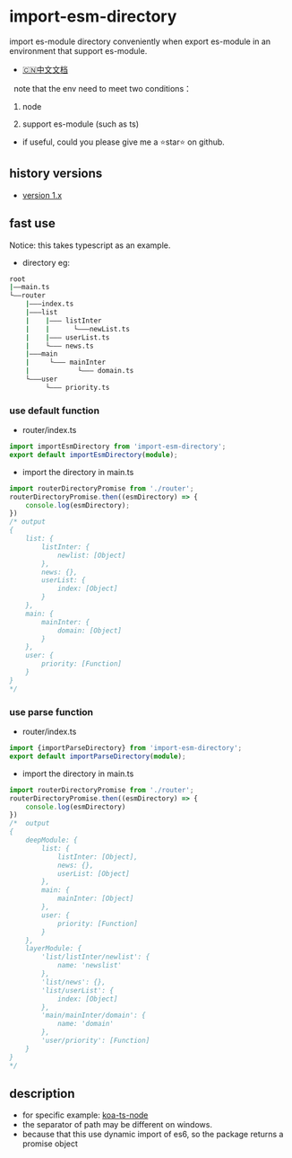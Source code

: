 # import-esm-directory

import es-module directory conveniently when export es-module in an environment that support es-module.

* [🇨🇳中文文档](https://github.com/pomelott/import-esm-directory/blob/master/CHINESE.md)

&nbsp;
note that the env need to meet two conditions：

  1. node

  2. support es-module (such as ts)

* if useful, could you please give me a ⭐️star⭐ on github.

## history versions

* [version 1.x](https://github.com/pomelott/import-esm-directory/blob/master/v1.md)

## fast use

Notice: this takes typescript as an example.

* directory eg:

```bash
root
|——main.ts
└——router
    |———index.ts
    |———list
    |    |——— listInter
    |    |      └———newList.ts
    |    |——— userList.ts
    |    └——— news.ts
    |———main
    |     └——— mainInter
    |            └——— domain.ts
    └———user
         └——— priority.ts
```

### use default function

* router/index.ts

```ts
import importEsmDirectory from 'import-esm-directory';
export default importEsmDirectory(module);
```

* import the directory in main.ts

```ts
import routerDirectoryPromise from './router';
routerDirectoryPromise.then((esmDirectory) => {
    console.log(esmDirectory);
})
/* output
{
	list: {
		listInter: {
			newlist: [Object]
		},
		news: {},
		userList: {
			index: [Object]
		}
	},
	main: {
		mainInter: {
			domain: [Object]
		}
	},
	user: {
		priority: [Function]
	}
}
*/
```

### use parse function

* router/index.ts

```ts
import {importParseDirectory} from 'import-esm-directory';
export default importParseDirectory(module);
```

* import the directory in main.ts

```ts
import routerDirectoryPromise from './router';
routerDirectoryPromise.then((esmDirectory) => {
    console.log(esmDirectory)
})
/*  output
{
	deepModule: {
		list: {
			listInter: [Object],
			news: {},
			userList: [Object]
		},
		main: {
			mainInter: [Object]
		},
		user: {
			priority: [Function]
		}
	},
	layerModule: {
		'list/listInter/newlist': {
			name: 'newslist'
		},
		'list/news': {},
		'list/userList': {
			index: [Object]
		},
		'main/mainInter/domain': {
			name: 'domain'
		},
		'user/priority': [Function]
	}
}
*/
```

## description

* for specific example: [koa-ts-node](https://github.com/pomelott/koa-ts-node)
* the separator of path may be different on windows.
* because that this use dynamic import of es6, so the package returns a promise object
